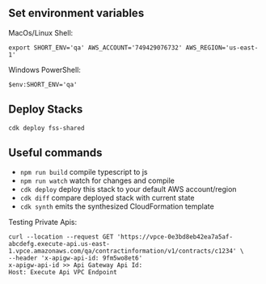 ## Set environment variables

MacOs/Linux Shell:

```
export SHORT_ENV='qa' AWS_ACCOUNT='749429076732' AWS_REGION='us-east-1'
```

Windows PowerShell:

```
$env:SHORT_ENV='qa'
```

## Deploy Stacks

```
cdk deploy fss-shared
```

## Useful commands

-   `npm run build` compile typescript to js
-   `npm run watch` watch for changes and compile
-   `cdk deploy` deploy this stack to your default AWS account/region
-   `cdk diff` compare deployed stack with current state
-   `cdk synth` emits the synthesized CloudFormation template

Testing Private Apis:

```
curl --location --request GET 'https://vpce-0e3bd8eb42ea7a5af-abcdefg.execute-api.us-east-1.vpce.amazonaws.com/qa/contractinformation/v1/contracts/c1234' \
--header 'x-apigw-api-id: 9fm5wo8et6'
x-apigw-api-id >> Api Gateway Api Id:
Host: Execute Api VPC Endpoint
```
